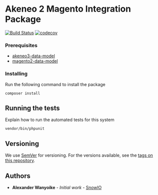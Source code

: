 # Akeneo 2 Magento Integration Package

[![Build Status](https://travis-ci.com/snowio/akeneo3-magento2-integration.svg?branch=master)](https://travis-ci.com/snowio/akeneo3-magento2-integration)
[![codecov](https://codecov.io/gh/snowio/akeneo3-magento2-integration/branch/master/graph/badge.svg)](https://codecov.io/gh/snowio/akeneo3-magento2-integration)

### Prerequisites

- [akeneo3-data-model](https://github.com/snowio/akeneo3-data-model)
- [magento2-data-model](https://github.com/snowio/magento2-data-model)

### Installing

Run the following command to install the package
```
composer install
```

## Running the tests

Explain how to run the automated tests for this system


```
vendor/bin/phpunit
```

## Versioning

We use [SemVer](http://semver.org/) for versioning. For the versions available, see the [tags on this repository](https://github.com/snowio/akeneo3-magento2-integration/tags). 

## Authors

* **Alexander Wanyoike** - *Initial work* - [SnowIO](https://github.com/snowio)
